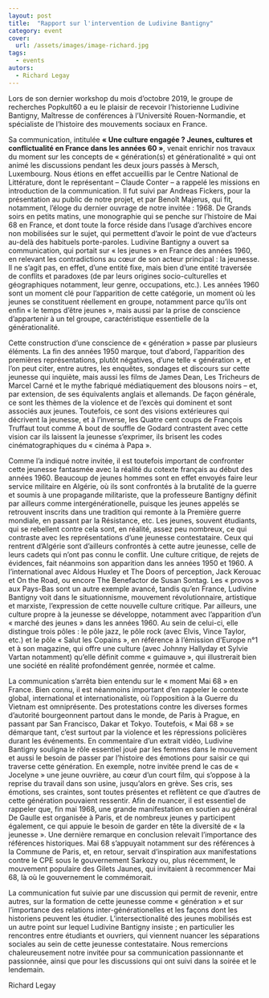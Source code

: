 ```yaml
---
layout: post
title:  "Rapport sur l'intervention de Ludivine Bantigny"
category: event
cover:
  url: /assets/images/image-richard.jpg
tags:
  - events
autors:
  - Richard Legay
---
```


Lors de son dernier workshop du mois d’octobre 2019, le groupe de recherches Popkult60 a eu le plaisir de recevoir l’historienne Ludivine Bantigny, Maîtresse de conférences à l’Université Rouen-Normandie, et spécialiste de l’histoire des mouvements sociaux en France.

<!-- more -->

Sa communication, intitulée **« Une culture engagée ? Jeunes, cultures et conflictualité en France dans les années 60 »**, venait enrichir nos travaux du moment sur les concepts de « génération(s) et générationalité » qui ont animé les discussions pendant les deux jours passés à Mersch, Luxembourg. Nous étions en effet accueillis par le Centre National de Littérature, dont le représentant – Claude Conter – a rappelé les missions en introduction de la communication. Il fut suivi par Andreas Fickers, pour la présentation au public de notre projet, et par Benoît Majerus, qui fit, notamment, l’éloge du dernier ouvrage de notre invitée : 1968. De Grands soirs en petits matins, une monographie qui se penche sur l’histoire de Mai 68 en France, et dont toute la force réside dans l’usage d’archives encore non mobilisées sur le sujet, qui permettent d’avoir le point de vue d’acteurs au-delà des habituels porte-paroles.
Ludivine Bantigny a ouvert sa communication, qui portait sur « les jeunes » en France des années 1960, en relevant les contradictions au cœur de son acteur principal : la jeunesse. Il ne s’agit pas, en effet, d’une entité fixe, mais bien d’une entité traversée de conflits et paradoxes (de par leurs origines socio-culturelles et géographiques notamment, leur genre, occupations, etc.). Les années 1960 sont un moment clé pour l’apparition de cette catégorie, un moment où les jeunes se constituent réellement en groupe, notamment parce qu’ils ont enfin « le temps d’être jeunes », mais aussi par la prise de conscience d’appartenir à un tel groupe, caractéristique essentielle de la générationalité.

Cette construction d’une conscience de « génération » passe par plusieurs éléments. La fin des années 1950 marque, tout d’abord, l’apparition des premières représentations, plutôt négatives, d’une telle « génération », et l’on peut citer, entre autres, les enquêtes, sondages et discours sur cette jeunesse qui inquiète, mais aussi les films de James Dean, Les Tricheurs de Marcel Carné et le mythe fabriqué médiatiquement des blousons noirs – et, par extension, de ses équivalents anglais et allemands. De façon générale, ce sont les thèmes de la violence et de l’excès qui dominent et sont associés aux jeunes. Toutefois, ce sont des visions extérieures qui décrivent la jeunesse, et à l’inverse, les Quatre cent coups de François Truffaut tout comme A bout de souffle de Godard contrastent avec cette vision car ils laissent la jeunesse s’exprimer, ils brisent les codes cinématographiques du « cinéma à Papa ».

Comme l’a indiqué notre invitée, il est toutefois important de confronter cette jeunesse fantasmée avec la réalité du cotexte français au début des années 1960. Beaucoup de jeunes hommes sont en effet envoyés faire leur service militaire en Algérie, où ils sont confrontés à la brutalité de la guerre et soumis à une propagande militariste, que la professeure Bantigny définit par ailleurs comme intergénérationelle, puisque les jeunes appelés se retrouvent inscrits dans une tradition qui remonte à la Première guerre mondiale, en passant par la Résistance, etc. Les jeunes, souvent étudiants, qui se rebellent contre cela sont, en réalité, assez peu nombreux, ce qui contraste avec les représentations d’une jeunesse contestataire. Ceux qui rentrent d’Algérie sont d’ailleurs confrontés à cette autre jeunesse, celle de leurs cadets qui n’ont pas connu le conflit.
Une culture critique, de rejets de évidences, fait néanmoins son apparition dans les années 1950 et 1960. A l’international avec Aldous Huxley et The Doors of perception, Jack Kerouac et On the Road, ou encore The Benefactor de Susan Sontag. Les « provos » aux Pays-Bas sont un autre exemple avancé, tandis qu’en France, Ludivine Bantigny voit dans le situationnisme, mouvement révolutionnaire, artistique et marxiste, l’expression de cette nouvelle culture critique. Par ailleurs, une culture propre à la jeunesse se développe, notamment avec l’apparition d’un « marché des jeunes » dans les années 1960. Au sein de celui-ci, elle distingue trois pôles : le pôle jazz, le pôle rock (avec Elvis, Vince Taylor, etc.) et le pôle « Salut les Copains », en référence à l’émission d’Europe n°1 et à son magazine, qui offre une culture (avec Johnny Hallyday et Sylvie Vartan notamment) qu’elle définit comme « guimauve », qui illustrerait bien une société en réalité profondément genrée, normée et calme.

La communication s’arrêta bien entendu sur le « moment Mai 68 » en France. Bien connu, il est néanmoins important d’en rappeler le contexte global, international et internationaliste, où l’opposition à la Guerre du Vietnam est omniprésente. Des protestations contre les diverses formes d’autorité bourgeonnent partout dans le monde, de Paris à Prague, en passant par San Francisco, Dakar et Tokyo. Toutefois, « Mai 68 » se démarque tant, c’est surtout par la violence et les répressions policières durant les événements. En commentaire d’un extrait vidéo, Ludivine Bantigny souligna le rôle essentiel joué par les femmes dans le mouvement et aussi le besoin de passer par l’histoire des émotions pour saisir ce qui traverse cette génération. En exemple, notre invitée prend le cas de « Jocelyne » une jeune ouvrière, au cœur d’un court film, qui s’oppose à la reprise du travail dans son usine, jusqu’alors en grève. Ses cris, ses émotions, ses craintes, sont toutes présentes et reflètent ce que d’autres de cette génération pouvaient ressentir. Afin de nuancer, il est essentiel de rappeler que, fin mai 1968, une grande manifestation en soutien au général De Gaulle est organisée à Paris, et de nombreux jeunes y participent également, ce qui appuie le besoin de garder en tête la diversité de « la jeunesse ». Une dernière remarque en conclusion relevait l’importance des références historiques. Mai 68 s’appuyait notamment sur des références à la Commune de Paris, et, en retour, servait d’inspiration aux manifestations contre le CPE sous le gouvernement Sarkozy ou, plus récemment, le mouvement populaire des Gilets Jaunes, qui invitaient à recommencer Mai 68, là où le gouvernement le commémorait.

La communication fut suivie par une discussion qui permit de revenir, entre autres, sur la formation de cette jeunesse comme « génération » et sur l’importance des relations inter-générationelles et les façons dont les historiens peuvent les étudier. L’intersectionalité des jeunes mobilisés est un autre point sur lequel Ludivine Bantigny insiste ; en particulier les rencontres entre étudiants et ouvriers, qui viennent nuancer les séparations sociales au sein de cette jeunesse contestataire. Nous remercions chaleureusement notre invitée pour sa communication passionnante et passionnée, ainsi que pour les discussions qui ont suivi dans la soirée et le lendemain.

Richard Legay
